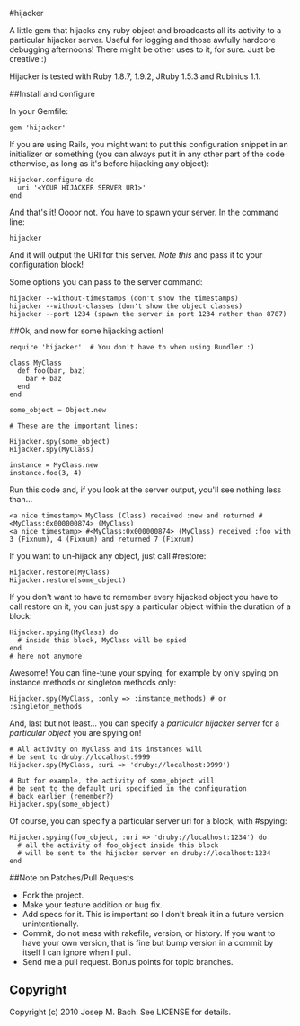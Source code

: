 #hijacker

A little gem that hijacks any ruby object and broadcasts all its activity
to a particular hijacker server. Useful for logging and those awfully hardcore
debugging afternoons! There might be other uses to it, for sure. Just be
creative :)

Hijacker is tested with Ruby 1.8.7, 1.9.2, JRuby 1.5.3 and Rubinius 1.1.

##Install and configure

In your Gemfile:

    gem 'hijacker'

If you are using Rails, you might want to put this configuration snippet in an
initializer or something (you can always put it in any other part of the code
otherwise, as long as it's before hijacking any object):

    Hijacker.configure do
      uri '<YOUR HIJACKER SERVER URI>'
    end

And that's it! Oooor not. You have to spawn your server. In the command line:

    hijacker

And it will output the URI for this server. *Note this* and pass it to your
configuration block!

Some options you can pass to the server command:

    hijacker --without-timestamps (don't show the timestamps)
    hijacker --without-classes (don't show the object classes)
    hijacker --port 1234 (spawn the server in port 1234 rather than 8787)

##Ok, and now for some hijacking action!

    require 'hijacker'  # You don't have to when using Bundler :)
   
    class MyClass
      def foo(bar, baz)
        bar + baz 
      end
    end

    some_object = Object.new

    # These are the important lines:

    Hijacker.spy(some_object)
    Hijacker.spy(MyClass)

    instance = MyClass.new
    instance.foo(3, 4)

Run this code and, if you look at the server output, you'll see nothing less than...

    <a nice timestamp> MyClass (Class) received :new and returned #<MyClass:0x000000874> (MyClass)
    <a nice timestamp> #<MyClass:0x000000874> (MyClass) received :foo with 3 (Fixnum), 4 (Fixnum) and returned 7 (Fixnum)

If you want to un-hijack any object, just call #restore:

    Hijacker.restore(MyClass)
    Hijacker.restore(some_object)

If you don't want to have to remember every hijacked object you have to call
restore on it, you can just spy a particular object within the duration of a block:

    Hijacker.spying(MyClass) do
      # inside this block, MyClass will be spied
    end
    # here not anymore

Awesome! You can fine-tune your spying, for example by only spying on instance
methods or singleton methods only:

    Hijacker.spy(MyClass, :only => :instance_methods) # or :singleton_methods

And, last but not least... you can specify a *particular hijacker server* for
a *particular object* you are spying on!

    # All activity on MyClass and its instances will
    # be sent to druby://localhost:9999
    Hijacker.spy(MyClass, :uri => 'druby://localhost:9999')

    # But for example, the activity of some_object will
    # be sent to the default uri specified in the configuration
    # back earlier (remember?)
    Hijacker.spy(some_object)

Of course, you can specify a particular server uri for a block, with #spying:

    Hijacker.spying(foo_object, :uri => 'druby://localhost:1234') do
      # all the activity of foo_object inside this block
      # will be sent to the hijacker server on druby://localhost:1234
    end
   
##Note on Patches/Pull Requests
 
* Fork the project.
* Make your feature addition or bug fix.
* Add specs for it. This is important so I don't break it in a
  future version unintentionally.
* Commit, do not mess with rakefile, version, or history.
  If you want to have your own version, that is fine but bump version
  in a commit by itself I can ignore when I pull.
* Send me a pull request. Bonus points for topic branches.

## Copyright

Copyright (c) 2010 Josep M. Bach. See LICENSE for details.

